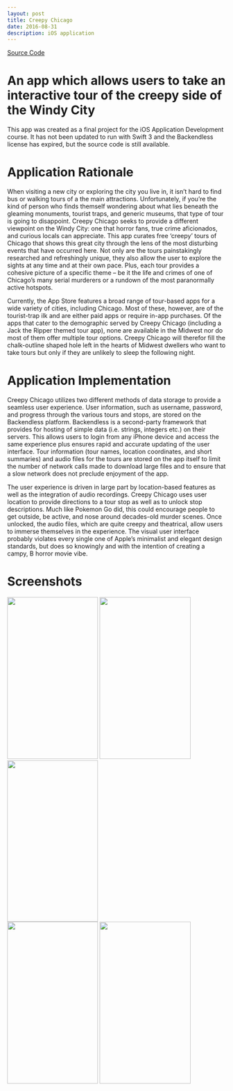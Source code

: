 ```yaml
---
layout: post
title: Creepy Chicago
date: 2016-08-31
description: iOS application
---
```

<a class="poem-title" href="https://github.com/jvmakin/mpcs51030-2016-summer-project-jvmakin"> Source Code </a>

# An app which allows users to take an interactive tour of the creepy side of the Windy City
This app was created as a final project for the iOS Application Development course. It has not been updated to run with Swift 3 and the Backendless license has expired, but the source code is still available.

# Application Rationale
When visiting a new city or exploring the city you live in, it isn’t hard to find bus or walking tours of a the main attractions. Unfortunately, if you’re the kind of person who finds themself wondering about what lies beneath the gleaming monuments, tourist traps, and generic museums, that type of tour is going to disappoint. Creepy Chicago seeks to provide a different viewpoint on the Windy City: one that horror fans, true crime aficionados, and curious locals can appreciate. This app curates free ‘creepy’ tours of Chicago that shows this great city through the lens of the most disturbing events that have occurred here. Not only are the tours painstakingly researched and refreshingly unique, they also allow the user to explore the sights at any time and at their own pace. Plus, each tour provides a cohesive picture of a specific theme – be it the life and crimes of one of Chicago’s many serial murderers or a rundown of the most paranormally active hotspots.

Currently, the App Store features a broad range of tour-based apps for a wide variety of cities, including Chicago. Most of these, however, are of the tourist-trap ilk and are either paid apps or require in-app purchases. Of the apps that cater to the demographic served by Creepy Chicago (including a Jack the Ripper themed tour app), none are available in the Midwest nor do most of them offer multiple tour options. Creepy Chicago will therefor fill the chalk-outline shaped hole left in the hearts of Midwest dwellers who want to take tours but only if they are unlikely to sleep the following night.

# Application Implementation
Creepy Chicago utilizes two different methods of data storage to provide a seamless user experience. User information, such as username, password, and progress through the various tours and stops, are stored on the Backendless platform. Backendless is a second-party framework that provides for hosting of simple data (i.e. strings, integers etc.) on their servers. This allows users to login from any iPhone device and access the same experience plus ensures rapid and accurate updating of the user interface. Tour information (tour names, location coordinates, and short summaries) and audio files for the tours are stored on the app itself to limit the number of network calls made to download large files and to ensure that a slow network does not preclude enjoyment of the app.

The user experience is driven in large part by location-based features as well as the integration of audio recordings. Creepy Chicago uses user location to provide directions to a tour stop as well as to unlock stop descriptions. Much like Pokemon Go did, this could encourage people to get outside, be active, and nose around decades-old murder scenes. Once unlocked, the audio files, which are quite creepy and theatrical, allow users to immerse themselves in the experience. The visual user interface probably violates every single one of Apple’s minimalist and elegant design standards, but does so knowingly and with the intention of creating a campy, B horror movie vibe.

# Screenshots
<div>
<img class="border-right" src="{{ site.url }}/img/App1.png" alt="" width="209.4" height="372.6"/>

<img class="border-right" src="{{ site.url }}/img/App2.png" alt="" width="209.4" height="372.6"/>

<img class="border-right" src="{{ site.url }}/img/App3.png" alt="" width="209.4" height="372.6"/>
</div>

<div>
<img class="border-right" src="{{ site.url }}/img/App4.png" alt="" width="209.4" height="372.6"/>

<img class="border-right" src="{{ site.url }}/img/App5.png" alt="" width="209.4" height="372.6"/>

</div>
